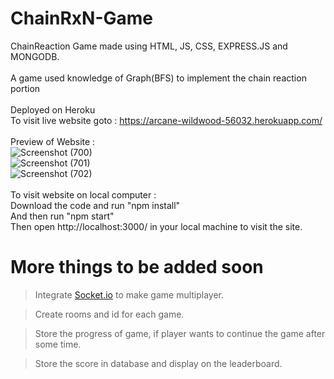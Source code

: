 # ChainRxN-Game
ChainReaction Game made using HTML, JS, CSS, EXPRESS.JS and MONGODB.
<br><br>
A game used knowledge of Graph(BFS) to implement the chain reaction portion
<br><br>
Deployed on Heroku <br>
To visit live website goto : https://arcane-wildwood-56032.herokuapp.com/ 
<br><br>
Preview of Website : <br>
![Screenshot (700)](https://user-images.githubusercontent.com/86537681/174489845-38c05a97-3a78-49a9-ba37-0758776ea300.png) <br>
![Screenshot (701)](https://user-images.githubusercontent.com/86537681/174489854-0800a907-a812-44a6-b11b-4152a989d22a.png) <br>
![Screenshot (702)](https://user-images.githubusercontent.com/86537681/174489859-40d273f3-b78e-4959-a2ff-3bd4cfb56fd8.png) <br>
<br>
To visit website on local computer :<br>
Download the code and run "npm install"
<br>
And then run "npm start"
<br>
Then open http://localhost:3000/ in your local machine to visit the site.
<br>
# More things to be added soon

> Integrate [Socket.io](https://socket.io/) to make game multiplayer.

> Create rooms and id for each game.

> Store the progress of game, if player wants to continue the game after some time.

> Store the score in database and display on the leaderboard.
